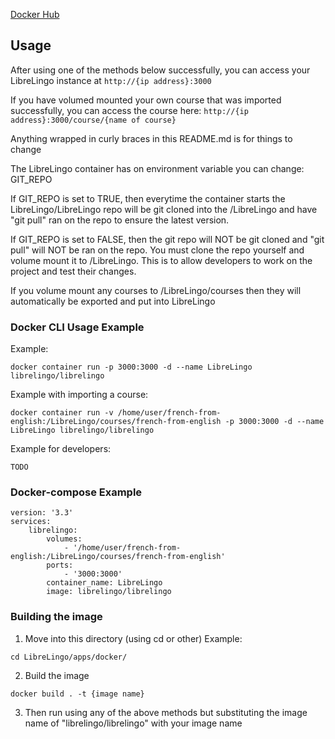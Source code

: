 [Docker Hub](https://hub.docker.com/r/librelingo/librelingo)
## Usage
After using one of the methods below successfully, you can access your LibreLingo instance at ```http://{ip address}:3000```

If you have volumed mounted your own course that was imported successfully, you can access the course here: ```http://{ip address}:3000/course/{name of course}```

Anything wrapped in curly braces in this README.md is for things to change

The LibreLingo container has on environment variable you can change: GIT_REPO

If GIT_REPO is set to TRUE, then everytime the container starts the LibreLingo/LibreLingo repo will be git cloned into the /LibreLingo and have "git pull" ran on the repo to ensure the latest version.

If GIT_REPO is set to FALSE, then the git repo will NOT be git cloned and "git pull" will NOT be ran on the repo. You must clone the repo yourself and volume mount it to /LibreLingo. This is to allow developers to work on the project and test their changes.

If you volume mount any courses to /LibreLingo/courses then they will automatically be exported and put into LibreLingo
### Docker CLI Usage Example
Example:
```
docker container run -p 3000:3000 -d --name LibreLingo librelingo/librelingo
```
Example with importing a course:
```
docker container run -v /home/user/french-from-english:/LibreLingo/courses/french-from-english -p 3000:3000 -d --name LibreLingo librelingo/librelingo
```
Example for developers:
```
TODO
```
### Docker-compose Example
```
version: '3.3'
services:
    librelingo:
        volumes:
            - '/home/user/french-from-english:/LibreLingo/courses/french-from-english'
        ports:
            - '3000:3000'
        container_name: LibreLingo
        image: librelingo/librelingo
```
### Building the image
1. Move into this directory (using cd or other) 
Example:
```
cd LibreLingo/apps/docker/
```
2. Build the image
```
docker build . -t {image name}
```
3. Then run using any of the above methods but substituting the image name of "librelingo/librelingo" with your image name
